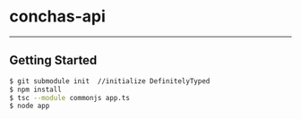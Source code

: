 # conchas-api

***

## Getting Started

```bash
$ git submodule init  //initialize DefinitelyTyped
$ npm install
$ tsc --module commonjs app.ts
$ node app
```
